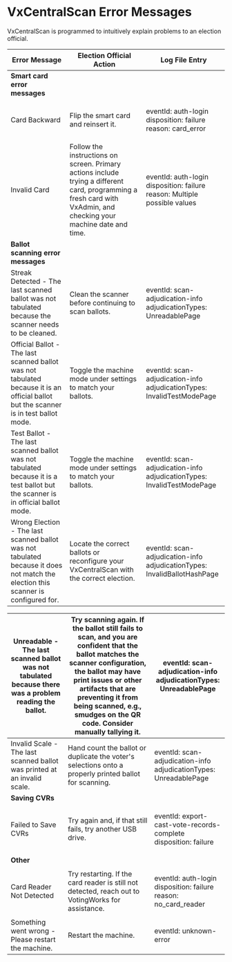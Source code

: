 # VxCentralScan Error Messages

VxCentralScan is programmed to intuitively explain problems to an election official.

| Error Message                                                                                                                        | Election Official Action                                                                                                                                            | Log File Entry                                                                         |
| ------------------------------------------------------------------------------------------------------------------------------------ | ------------------------------------------------------------------------------------------------------------------------------------------------------------------- | -------------------------------------------------------------------------------------- |
| **Smart card error messages**                                                                                                        |                                                                                                                                                                     |                                                                                        |
| Card Backward                                                                                                                        | Flip the smart card and reinsert it.                                                                                                                                | <p>eventId: auth-login<br>disposition: failure<br>reason: card_error</p>               |
| Invalid Card                                                                                                                         | Follow the instructions on screen. Primary actions include trying a different card, programming a fresh card with VxAdmin, and checking your machine date and time. | <p>eventId: auth-login<br>disposition: failure<br>reason: Multiple possible values</p> |
| **Ballot scanning error messages**                                                                                                   |                                                                                                                                                                     |                                                                                        |
| Streak Detected - The last scanned ballot was not tabulated because the scanner needs to be cleaned.                                 | Clean the scanner before continuing to scan ballots.                                                                                                                | <p>eventId: scan-adjudication-info<br>adjudicationTypes: UnreadablePage</p>            |
| Official Ballot - The last scanned ballot was not tabulated because it is an official ballot but the scanner is in test ballot mode. | Toggle the machine mode under settings to match your ballots.                                                                                                       | <p>eventId: scan-adjudication-info<br>adjudicationTypes: InvalidTestModePage</p>       |
| Test Ballot - The last scanned ballot was not tabulated because it is a test ballot but the scanner is in official ballot mode.      | Toggle the machine mode under settings to match your ballots.                                                                                                       | <p>eventId: scan-adjudication-info<br>adjudicationTypes: InvalidTestModePage</p>       |
| Wrong Election - The last scanned ballot was not tabulated because it does not match the election this scanner is configured for.    | Locate the correct ballots or reconfigure your VxCentralScan with the correct election.                                                                             | <p>eventId: scan-adjudication-info<br>adjudicationTypes: InvalidBallotHashPage</p>     |

| Unreadable - The last scanned ballot was not tabulated because there was a problem reading the ballot. | Try scanning again. If the ballot still fails to scan, and you are confident that the ballot matches the scanner configuration, the ballot may have print issues or other artifacts that are preventing it from being scanned, e.g., smudges on the QR code. Consider manually tallying it. | <p>eventId: scan-adjudication-info<br>adjudicationTypes: UnreadablePage</p>  |
| ------------------------------------------------------------------------------------------------------ | ------------------------------------------------------------------------------------------------------------------------------------------------------------------------------------------------------------------------------------------------------------------------------------------- | ---------------------------------------------------------------------------- |
| Invalid Scale - The last scanned ballot was printed at an invalid scale.                               | Hand count the ballot or duplicate the voter's selections onto a properly printed ballot for scanning.                                                                                                                                                                                      | <p>eventId: scan-adjudication-info<br>adjudicationTypes: UnreadablePage</p>  |
| **Saving CVRs**                                                                                        |                                                                                                                                                                                                                                                                                             |                                                                              |
| Failed to Save CVRs                                                                                    | Try again and, if that still fails, try another USB drive.                                                                                                                                                                                                                                  | <p>eventId: export-cast-vote-records-complete<br>disposition: failure</p>    |
| **Other**                                                                                              |                                                                                                                                                                                                                                                                                             |                                                                              |
| Card Reader Not Detected                                                                               | Try restarting. If the card reader is still not detected, reach out to VotingWorks for assistance.                                                                                                                                                                                          | <p>eventId: auth-login<br>disposition: failure<br>reason: no_card_reader</p> |
| Something went wrong - Please restart the machine.                                                     | Restart the machine.                                                                                                                                                                                                                                                                        | eventId: unknown-error                                                       |

